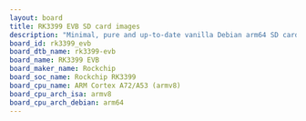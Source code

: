 ```yaml
---
layout: board
title: RK3399 EVB SD card images
description: "Minimal, pure and up-to-date vanilla Debian arm64 SD card images for RK3399 EVB by Rockchip, SoC: Rockchip RK3399, CPU ISA: armv8"
board_id: rk3399_evb
board_dtb_name: rk3399-evb
board_name: RK3399 EVB
board_maker_name: Rockchip
board_soc_name: Rockchip RK3399
board_cpu_name: ARM Cortex A72/A53 (armv8)
board_cpu_arch_isa: armv8
board_cpu_arch_debian: arm64
---
```

